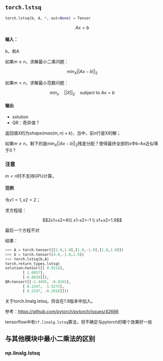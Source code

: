 ## `torch.lstsq`

```python
torch.lstsq(b, A, *, out=None) → Tensor
```

$$Ax=b$$

#### 输入：

b，和A

如果$m\geq n$，求解最小二乘问题：

$$min_X ||Ax-b||_2$$

如果$m<n$，求解最小范数问题：

$$min_x \quad ||X||_2 \quad \text{subject to } Ax=b$$

#### 输出

- solution
- QR：奇异值？

返回值X的为$shape(max(m,n) \times k)$，当中，前n行是X的解；

如果$m\geq n$，剩下的是$min_X ||Ax-b||_2$残差分配？使得最终全部的x中b-Ax近似等于0？



### 注意

$m<n$时不支持GPU计算。





#### 范例

令$x1=1,x2=2$；

求方程组：

$$2x1+x2=4\\\ x1-x2=-1 \\ x1+x2=1.9$$



最后一个方程不对

结果：

```python
>>> A = torch.tensor([[2.0,1.0],[1.0,-1.0],[1.0,1.0]])
>>> b = torch.tensor([4.0,-1.0,1.9])
>>> torch.lstsq(b,A)
torch.return_types.lstsq(
solution=tensor([[ 0.9214],
        [ 1.6857],
        [-0.8820]]),
QR=tensor([[-2.4495, -0.8165],
        [ 0.2247,  1.5275],
        [ 0.2247, -0.2016]]))
```



关于torch.linalg.lstsq，将会在1.9版本中加入。

参考：https://github.com/pytorch/pytorch/issues/42666



tensorflow中有`tf.linalg.lstsq`算法，但不确定与pytorch的哪个效果好一些



## 与其他模块中最小二乘法的区别

### np.linalg.lstsq

